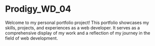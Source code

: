 # Prodigy_WD_04

Welcome to my personal portfolio project! This portfolio showcases my skills, projects, and experiences as a web developer. It serves as a comprehensive display of my work and a reflection of my journey in the field of web development.
